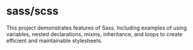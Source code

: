 # sass/scss
This project demonstrates features of Sass. Including examples of using variables, nested declarations, mixins, inheritance, and loops to create efficient and maintainable stylesheets.